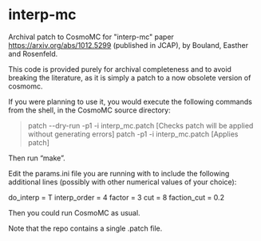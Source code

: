 # interp-mc
Archival patch to CosmoMC for "interp-mc" paper https://arxiv.org/abs/1012.5299 (published in JCAP), by Bouland, Easther and Rosenfeld.  

This code is provided purely for archival completeness and to avoid breaking the literature, as it is simply a patch to a now 
obsolete version of cosmomc.

If you were planning to use it, you would execute the following commands from the shell, in the CosmoMC source directory: 
> patch --dry-run -p1 -i interp_mc.patch [Checks patch will be applied without generating errors] 
> patch -p1 -i interp_mc.patch [Applies patch] 

Then run “make”.

Edit the params.ini file you are running with to include the following additional lines (possibly with other numerical values of your choice): 

do_interp = T 
interp_order = 4 
factor = 3 
cut = 8 
faction_cut = 0.2 

Then you could run CosmoMC as usual. 

Note that the repo contains a single .patch file.
